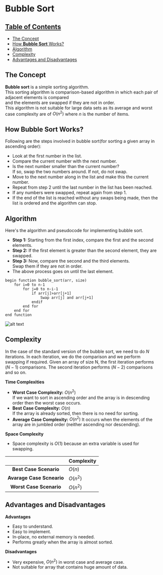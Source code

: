 # Bubble Sort

## [Table of Contents](#table-of-contents) 
  - [The Concept](#the-concept)
  - [How **Bubble Sort** Works?](#how-bubble-sort-works)
  - [Algorithm](#algorithm)
  - [Complexity](#complexity)
  - [Advantages and Disadvantages](#advantages-and-disadvantages)

## The Concept
**Bubble sort** is a simple sorting algorithm.  
This sorting algorithm is comparison-based algorithm in which each pair of adjacent elements is compared  
and the elements are swapped if they are not in order.  
This algorithm is not suitable for large data sets as its average and worst case complexity are of $Ο(n^2)$ where $n$ is the number of items.

## How **Bubble Sort** Works?
Following are the steps involved in bubble sort(for sorting a given array in ascending order):  
- Look at the first number in the list.
- Compare the current number with the next number.
- Is the next number smaller than the current number?  
If so, swap the two numbers around. If not, do not swap.
- Move to the next number along in the list and make this the current number.
- Repeat from step 2 until the last number in the list has been reached.
- If any numbers were swapped, repeat again from step 1.
- If the end of the list is reached without any swaps being made, then the list is ordered and the algorithm can stop.

## Algorithm
Here's the algorithm and pseudocode for implementing bubble sort.

- **Step 1:** Starting from the first index, compare the first and the second elements.
- **Step 2:** If the first element is greater than the second element, they are swapped.
- **Step 3:** Now, compare the second and the third elements.  
Swap them if they are not in order.
- The above process goes on until the last element.


```
begin function bubble_sort(arr, size)
	for i=0 to n-1
		for j=0 to n-i-1
			if arr[j]>arr[j+1]
				Swap arr[j] and arr[j+1]
            endif
        end for
    end for
end function
```
![alt text](https://he-s3.s3.amazonaws.com/media/uploads/2682167.png)

## Complexity
In the case of the standard version of the bubble sort, we need to do $N$ iterations. In each iteration, we do the comparison and we perform swapping if required. Given an array of size N, the first iteration performs $(N - 1$) comparisons. The second iteration performs $(N - 2)$ comparisons and so on.  

**Time Complexities**
- **Worst Case Complexity:** $O(n^2)$  
If we want to sort in ascending order and the array is in descending order then the worst case occurs.
- **Best Case Complexity:** $O(n)$  
If the array is already sorted, then there is no need for sorting.
- **Average Case Complexity:** $O(n^2)$
It occurs when the elements of the array are in jumbled order (neither ascending nor descending).

**Space Complexity**
- Space complexity is $O(1)$ because an extra variable is used for swapping.  

|   | **Complexity**  |
|:-:|---|
| **Best Case Scenario**  |  $O(n)$ |
| **Avarage Case Scneario**  | $O(n^2)$  |
|  **Worst Case Scenario** |  $O(n^2)$ |
## Advantages and Disadvantages
**Advantages**
- Easy to understand.
- Easy to implement.
- In-place, no external memory is needed.
- Performs greatly when the array is almost sorted.

**Disadvantages**
- Very expensive, $O(n^2)$ in worst case and average case.
- Not suitable for array that contains huge amount of data.